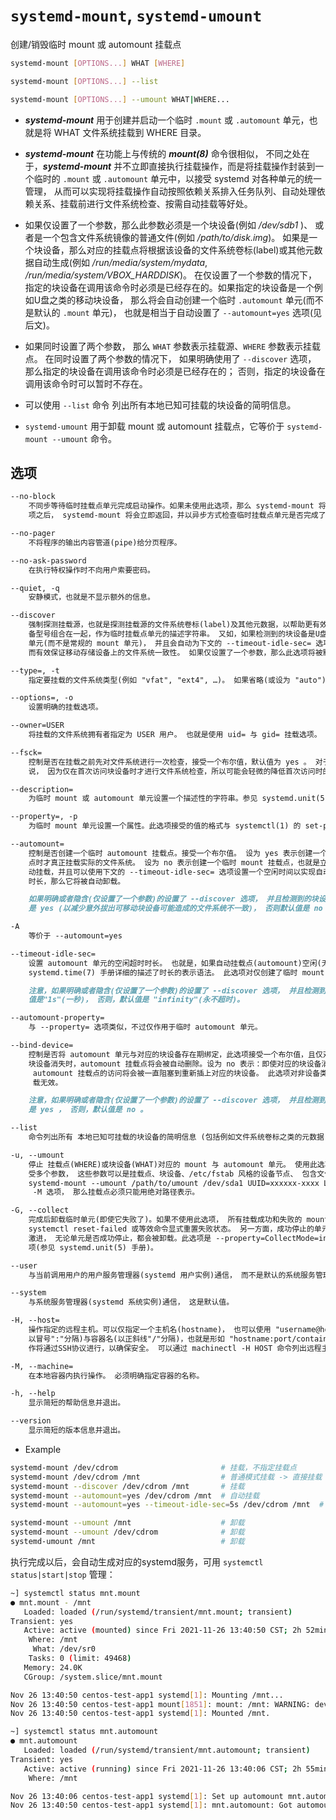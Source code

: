 

# `systemd-mount`, `systemd-umount` 

创建/销毁临时 mount 或 automount 挂载点

```sh
systemd-mount [OPTIONS...] WHAT [WHERE]

systemd-mount [OPTIONS...] --list

systemd-mount [OPTIONS...] --umount WHAT|WHERE...
```


* ***systemd-mount*** 用于创建并启动一个临时 `.mount` 或 `.automount` 单元，也就是将 WHAT 文件系统挂载到 WHERE 目录。

* ***systemd-mount*** 在功能上与传统的 ***mount(8)*** 命令很相似， 不同之处在于，***systemd-mount*** 并不立即直接执行挂载操作，而是将挂载操作封装到一个临时的 `.mount` 或 `.automount` 单元中，以接受 systemd 对各种单元的统一管理， 从而可以实现将挂载操作自动按照依赖关系排入任务队列、自动处理依赖关系、挂载前进行文件系统检查、按需自动挂载等好处。
* 如果仅设置了一个参数，那么此参数必须是一个块设备(例如 */dev/sdb1* )、 或者是一个包含文件系统镜像的普通文件(例如 */path/to/disk.img*)。 如果是一个块设备，那么对应的挂载点将根据该设备的文件系统卷标(label)或其他元数据自动生成(例如 */run/media/system/mydata*, */run/media/system/VBOX_HARDDISK*)。 在仅设置了一个参数的情况下，指定的块设备在调用该命令时必须是已经存在的。如果指定的块设备是一个例如U盘之类的移动块设备， 那么将会自动创建一个临时 `.automount` 单元(而不是默认的 `.mount` 单元)， 也就是相当于自动设置了 `--automount=yes` 选项(见后文)。
* 如果同时设置了两个参数， 那么 `WHAT` 参数表示挂载源、`WHERE` 参数表示挂载点。 在同时设置了两个参数的情况下， 如果明确使用了 `--discover` 选项， 那么指定的块设备在调用该命令时必须是已经存在的； 否则，指定的块设备在调用该命令时可以暂时不存在。
* 可以使用 `--list` 命令 列出所有本地已知可挂载的块设备的简明信息。
* `systemd-umount` 用于卸载 mount 或 automount 挂载点，它等价于 `systemd-mount --umount` 命令。

## 选项


```markdown
--no-block
    不同步等待临时挂载点单元完成启动操作。如果未使用此选项，那么 systemd-mount 将会在临时挂载点单元完成启动操作之后才返回。使用此选
    项之后， systemd-mount 将会立即返回，并以异步方式检查临时挂载点单元是否完成了启动操作。

--no-pager
    不将程序的输出内容管道(pipe)给分页程序。

--no-ask-password
    在执行特权操作时不向用户索要密码。

--quiet, -q
    安静模式，也就是不显示额外的信息。

--discover
    强制探测挂载源，也就是探测挂载源的文件系统卷标(label)及其他元数据，以帮助更有效的创建临时挂载点单元。 例如，将文件系统卷标以及设
    备型号组合在一起，作为临时挂载点单元的描述字符串。 又如，如果检测到的块设备是U盘之类的可移动块设备，那么将会创建临时 automount 
    单元(而不是常规的 mount 单元)， 并且会自动为下文的 --timeout-idle-sec= 选项设置一个较小的值，以确保及时卸载可移动文件系统，从
    而有效保证移动存储设备上的文件系统一致性。 如果仅设置了一个参数，那么此选项将被默认开启。

--type=, -t
    指定要挂载的文件系统类型(例如 "vfat", "ext4", …)。 如果省略(或设为 "auto")则表示自动检测。

--options=, -o
    设置明确的挂载选项。

--owner=USER
    将挂载的文件系统拥有者指定为 USER 用户。 也就是使用 uid= 与 gid= 挂载选项。 只有某些特定的文件系统支持此选项。

--fsck=
    控制是否在挂载之前先对文件系统进行一次检查，接受一个布尔值，默认值为 yes 。 对于 automount 单元(参见下文的 --automount= 选项)来
    说， 因为仅在首次访问块设备时才进行文件系统检查，所以可能会轻微的降低首次访问时的响应速度。

--description=
    为临时 mount 或 automount 单元设置一个描述性的字符串。参见 systemd.unit(5) 的 Description= 选项。

--property=, -p
    为临时 mount 单元设置一个属性。此选项接受的值的格式与 systemctl(1) 的 set-property 命令相同。

--automount=
    控制是否创建一个临时 automount 挂载点。接受一个布尔值。 设为 yes 表示创建一个临时 automount 挂载点，也就是仅在首次实际访问该挂载
    点时才真正挂载实际的文件系统。 设为 no 表示创建一个临时 mount 挂载点，也就是立即真正挂载实际的文件系统。 自动挂载点的好处是按需自
    动挂载，并且可以使用下文的 --timeout-idle-sec= 选项设置一个空闲时间以实现自动卸载，也就是，如果自动挂载点空闲(无访问)超过了指定的
    时长，那么它将被自动卸载。

    如果明确或者隐含(仅设置了一个参数)的设置了 --discover 选项， 并且检测到的块设备是U盘之类的可移动块设备， 那么此选项的默认值
    是 yes (以减少意外拔出可移动块设备可能造成的文件系统不一致)， 否则默认值是 no 。

-A
    等价于 --automount=yes

--timeout-idle-sec=
    设置 automount 单元的空闲超时时长。 也就是，如果自动挂载点(automount)空闲(无访问)超过了指定的时长，那么它将被自动卸载。
    systemd.time(7) 手册详细的描述了时长的表示语法。 此选项对仅创建了临时 mount 单元的挂载点 没有意义。

    注意，如果明确或者隐含(仅设置了一个参数)的设置了 --discover 选项， 并且检测到的块设备是U盘之类的可移动块设备，那么此选项的默认
    值是"1s"(一秒)， 否则，默认值是 "infinity"(永不超时)。

--automount-property=
    与 --property= 选项类似，不过仅作用于临时 automount 单元。

--bind-device=
    控制是否将 automount 单元与对应的块设备存在期绑定，此选项接受一个布尔值，且仅对 automount 挂载点有效。 设为 yes 表示：当对应的
    块设备消失时，automount 挂载点将会被自动删除。设为 no 表示：即使对应的块设备消失，automount 挂载点也依然被保留， 同时对该
     automount 挂载点的访问将会被一直阻塞到重新插上对应的块设备。 此选项对非设备类文件系统(例如网络文件系统或虚拟内核文件系统)的挂
     载无效。

    注意，如果明确或者隐含(仅设置了一个参数)的设置了 --discover 选项， 并且检测到的块设备是U盘之类的可移动块设备，那么此选项的默认值
    是 yes ， 否则，默认值是 no 。

--list
    命令列出所有 本地已知可挂载的块设备的简明信息 (包括例如文件系统卷标之类的元数据)。

-u, --umount
    停止 挂载点(WHERE)或块设备(WHAT)对应的 mount 与 automount 单元。 使用此选项等价于直接使用 systemd-umount 命令，并且可以一次接
    受多个参数， 这些参数可以是挂载点、块设备、/etc/fstab 风格的设备节点、 包含文件系统的 loop 文件，例如 
    systemd-mount --umount /path/to/umount /dev/sda1 UUID=xxxxxx-xxxx LABEL=xxxxx /path/to/disk.img 。 注意，如果使用了 -H 或
     -M 选项， 那么挂载点必须只能用绝对路径表示。

-G, --collect
    完成后卸载临时单元(即使它失败了)。如果不使用此选项， 所有挂载成功和失败的 mount 单元都将保留在内存中，直到用户使用 
    systemctl reset-failed 或等效命令显式重置失败状态。 另一方面，成功停止的单元将被立即卸载。使用该选项之后，单元的"垃圾回收"将更加
    激进， 无论单元是否成功停止，都会被卸载。此选项是 --property=CollectMode=inactive-or-failed 的快捷方式，详见 CollectMode= 选
    项(参见 systemd.unit(5) 手册)。

--user
    与当前调用用户的用户服务管理器(systemd 用户实例)通信， 而不是默认的系统服务管理器(systemd 系统实例)。

--system
    与系统服务管理器(systemd 系统实例)通信， 这是默认值。

-H, --host=
    操作指定的远程主机。可以仅指定一个主机名(hostname)， 也可以使用 "username@hostname" 格式。 hostname 后面还可以加上 SSH监听端口(
    以冒号":"分隔)与容器名(以正斜线"/"分隔)，也就是形如 "hostname:port/container" 的格式， 以表示直接连接到指定主机的指定容器内。 操
    作将通过SSH协议进行，以确保安全。 可以通过 machinectl -H HOST 命令列出远程主机上的所有容器名称。IPv6地址必须放在方括号([])内。

-M, --machine=
    在本地容器内执行操作。 必须明确指定容器的名称。

-h, --help
    显示简短的帮助信息并退出。

--version
    显示简短的版本信息并退出。
```

* Example

```sh
systemd-mount /dev/cdrom                       # 挂载，不指定挂载点
systemd-mount /dev/cdrom /mnt                  # 普通模式挂载 -> 直接挂载
systemd-mount --discover /dev/cdrom /mnt       # 挂载
systemd-mount --automount=yes /dev/cdrom /mnt  # 自动挂载
systemd-mount --automount=yes --timeout-idle-sec=5s /dev/cdrom /mnt  # 配置空闲超时时间，超时后自动卸载

systemd-mount --umount /mnt                    # 卸载
systemd-mount --umount /dev/cdrom              # 卸载
systemd-umount /mnt                            # 卸载
```

执行完成以后，会自动生成对应的systemd服务，可用 `systemctl status|start|stop` 管理：

```sh
~] systemctl status mnt.mount 
● mnt.mount - /mnt
   Loaded: loaded (/run/systemd/transient/mnt.mount; transient)
Transient: yes
   Active: active (mounted) since Fri 2021-11-26 13:40:50 CST; 2h 52min ago
    Where: /mnt
     What: /dev/sr0
    Tasks: 0 (limit: 49468)
   Memory: 24.0K
   CGroup: /system.slice/mnt.mount

Nov 26 13:40:50 centos-test-app1 systemd[1]: Mounting /mnt...
Nov 26 13:40:50 centos-test-app1 mount[1851]: mount: /mnt: WARNING: device write-protected, mounted read-only.
Nov 26 13:40:50 centos-test-app1 systemd[1]: Mounted /mnt.

~] systemctl status mnt.automount 
● mnt.automount
   Loaded: loaded (/run/systemd/transient/mnt.automount; transient)
Transient: yes
   Active: active (running) since Fri 2021-11-26 13:40:06 CST; 2h 55min ago
    Where: /mnt

Nov 26 13:40:06 centos-test-app1 systemd[1]: Set up automount mnt.automount.
Nov 26 13:40:50 centos-test-app1 systemd[1]: mnt.automount: Got automount request for /mnt, triggered by 1848 (ls)
```